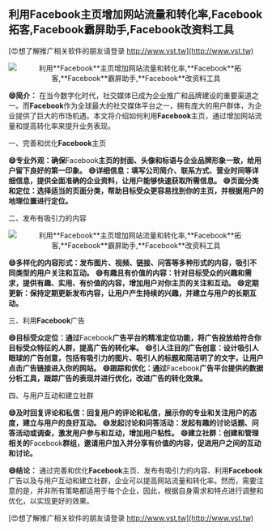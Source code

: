 ## **利用**Facebook**主页增加网站流量和转化率,**Facebook**拓客,**Facebook**霸屏助手,**Facebook**改资料工具**

[😍想了解推广相关软件的朋友请登录 http://www.vst.tw](http://www.vst.tw)

 <center><img src="https://vst.tw/MP4/tuiguang/png/8.png" alt="利用**Facebook**主页增加网站流量和转化率,**Facebook**拓客,**Facebook**霸屏助手,**Facebook**改资料工具"></center>

**😄简介：**
在当今数字化时代，社交媒体已成为企业推广和品牌建设的重要渠道之一。而**Facebook**作为全球最大的社交媒体平台之一，拥有庞大的用户群体，为企业提供了巨大的市场机遇。本文将介绍如何利用**Facebook**主页，通过增加网站流量和提高转化率来提升业务表现。

一、完善和优化**Facebook**主页

**😄专业外观：确保**Facebook**主页的封面、头像和标语与企业品牌形象一致，给用户留下良好的第一印象。**
**😄详细信息：填写公司简介、联系方式、营业时间等详细信息，提供全面准确的企业资料，让用户能够快速获取所需信息。**
**😄页面分类和定位：选择适当的页面分类，帮助目标受众更容易找到你的主页，并根据用户的地理位置进行定位。**

二、发布有吸引力的内容

 <center><img src="https://vst.tw/MP4/tuiguang/png/5.png" alt="利用**Facebook**主页增加网站流量和转化率,**Facebook**拓客,**Facebook**霸屏助手,**Facebook**改资料工具"></center>

**😄多样化的内容形式：发布图片、视频、链接、问答等多种形式的内容，吸引不同类型的用户关注和互动。**
**😄有趣且有价值的内容：针对目标受众的兴趣和需求，提供有趣、实用、有价值的内容，增加用户对你主页的关注和互动。**
**😄定期更新：保持定期更新发布内容，让用户产生持续的兴趣，并建立与用户的长期互动。**

三、利用**Facebook**广告

**😄目标受众定位：通过**Facebook**广告平台的精准定位功能，将广告投放给符合你目标受众特征的人群，提高广告的转化率。**
**😄引人注目的广告创意：设计吸引人眼球的广告创意，包括有吸引力的图片、吸引人的标题和简洁明了的文字，让用户点击广告链接进入你的网站。**
**😄跟踪和优化：通过**Facebook**广告平台提供的数据分析工具，跟踪广告的表现并进行优化，改进广告的转化效果。**

四、与用户互动和建立社群

**😄及时回复评论和私信：回复用户的评论和私信，展示你的专业和关注用户的态度，建立与用户的良好互动。**
**😄发起讨论和问答活动：发起有趣的讨论话题、问答活动或调查，激发用户参与和互动，增加用户粘性。**
**😄建立社群：创建和管理相关的**Facebook**群组，邀请用户加入并分享有价值的内容，促进用户之间的互动和讨论。**

**😄结论：**
通过完善和优化**Facebook**主页、发布有吸引力的内容、利用**Facebook**广告以及与用户互动和建立社群，企业可以提高网站流量和转化率。然而，需要注意的是，并非所有策略都适用于每个企业，因此，根据自身需求和特点进行调整和优化，以实现更好的效果。

[😍想了解推广相关软件的朋友请登录 http://www.vst.tw](http://www.vst.tw)



